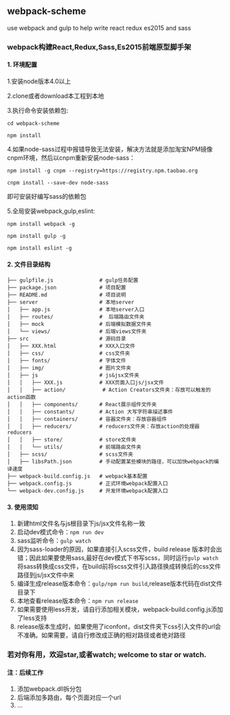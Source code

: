 ## webpack-scheme
use webpack and gulp to help write react redux es2015 and sass

### webpack构建React,Redux,Sass,Es2015前端原型脚手架

#### 1. 环境配置
1.安装node版本4.0以上

2.clone或者download本工程到本地

3.执行命令安装依赖包:

`cd webpack-scheme`

`npm install`

4.如果node-sass过程中报错导致无法安装，解决方法就是添加淘宝NPM镜像cnpm环境，然后以cnpm重新安装node-sass：

`npm install -g cnpm --registry=https://registry.npm.taobao.org`

`cnpm install --save-dev node-sass`

即可安装好编写sass的依赖包

5.全局安装webpack,gulp,eslint:

`npm install webpack -g`

`npm install gulp -g`

`npm install eslint -g`


#### 2. 文件目录结构

```
├── gulpfile.js               # gulp任务配置
├── package.json              # 项目配置
├── README.md                 # 项目说明
├── server                    # 本地server
│   ├── app.js                # 本地server入口
│   ├── routes/               #	 后端路由文件夹
│   ├── mock                  # 后端模拟数据文件夹
│   └── views/                # 后端views文件夹
├── src                       # 源码目录
│   ├── XXX.html              # XXX入口文件
│   ├── css/                  # css文件夹
│   ├── fonts/                # 字体文件
│   ├── img/                  # 图片文件夹
│   ├── js                    # js&jsx文件夹
│   │   ├── XXX.js            # XXX页面入口js/jsx文件
│   │   ├── action/			   # Action Creators文件夹：存放可以触发的action函数
│   │   ├── components/       # React展示组件文件夹
│   │   ├── constants/        # Action 大写字符串描述事件
│   │   ├── containers/       # 容器文件夹：存放容器组件
│   │   ├── reducers/         # reducers文件夹：存放action的处理器reducers
│   │   ├── store/            # store文件夹
│   │   └── utils/            # 前端路由文件夹
│   ├── scss/                 # scss文件夹
│   ├── libsPath.json         # 手动配置某些模块的路径，可以加快webpack的编译速度
├── webpack-build.config.js   # webpack基本配置
├── webpack.config.js         # 正式环境webpack配置入口
└── webpack-dev.config.js     # 开发环境webpack配置入口
```

#### 3. 使用须知
1. 新建html文件名与js根目录下js/jsx文件名称一致
2. 启动dev模式命令：`npm run dev`
3. sass监听命令：`gulp watch`
4. 因为sass-loader的原因，如果直接引入scss文件，build release 版本时会出错；因此如果要使用sass,最好在dev模式下书写scss，同时运行`gulp watch`将sass转换成css文件，在build前将scss文件引入路径换成转换后的css文件路径到js/jsx文件中来
5. 编译生成release版本命令：`gulp/npm run build`,release版本代码在dist文件目录下
6. 本地查看release版本命令：`npm run release`
7. 如果需要使用less开发，请自行添加相关模块，webpack-build.config.js添加了less支持
8. release版本生成时，如果使用了iconfont，dist文件夹下css引入文件的url会不准确。如果需要，请自行修改成正确的相对路径或者绝对路径


### 若对你有用，欢迎star,或者watch;  welcome to star or watch.



#### 注：后续工作
1. 添加webpack.dll拆分包
2. 后端添加多路由，每个页面对应一个url
3. ...








































